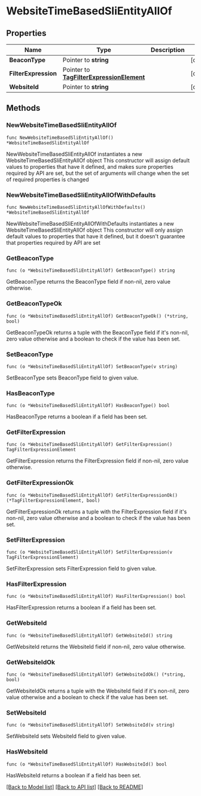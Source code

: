 # WebsiteTimeBasedSliEntityAllOf

## Properties

Name | Type | Description | Notes
------------ | ------------- | ------------- | -------------
**BeaconType** | Pointer to **string** |  | [optional] 
**FilterExpression** | Pointer to [**TagFilterExpressionElement**](TagFilterExpressionElement.md) |  | [optional] 
**WebsiteId** | Pointer to **string** |  | [optional] 

## Methods

### NewWebsiteTimeBasedSliEntityAllOf

`func NewWebsiteTimeBasedSliEntityAllOf() *WebsiteTimeBasedSliEntityAllOf`

NewWebsiteTimeBasedSliEntityAllOf instantiates a new WebsiteTimeBasedSliEntityAllOf object
This constructor will assign default values to properties that have it defined,
and makes sure properties required by API are set, but the set of arguments
will change when the set of required properties is changed

### NewWebsiteTimeBasedSliEntityAllOfWithDefaults

`func NewWebsiteTimeBasedSliEntityAllOfWithDefaults() *WebsiteTimeBasedSliEntityAllOf`

NewWebsiteTimeBasedSliEntityAllOfWithDefaults instantiates a new WebsiteTimeBasedSliEntityAllOf object
This constructor will only assign default values to properties that have it defined,
but it doesn't guarantee that properties required by API are set

### GetBeaconType

`func (o *WebsiteTimeBasedSliEntityAllOf) GetBeaconType() string`

GetBeaconType returns the BeaconType field if non-nil, zero value otherwise.

### GetBeaconTypeOk

`func (o *WebsiteTimeBasedSliEntityAllOf) GetBeaconTypeOk() (*string, bool)`

GetBeaconTypeOk returns a tuple with the BeaconType field if it's non-nil, zero value otherwise
and a boolean to check if the value has been set.

### SetBeaconType

`func (o *WebsiteTimeBasedSliEntityAllOf) SetBeaconType(v string)`

SetBeaconType sets BeaconType field to given value.

### HasBeaconType

`func (o *WebsiteTimeBasedSliEntityAllOf) HasBeaconType() bool`

HasBeaconType returns a boolean if a field has been set.

### GetFilterExpression

`func (o *WebsiteTimeBasedSliEntityAllOf) GetFilterExpression() TagFilterExpressionElement`

GetFilterExpression returns the FilterExpression field if non-nil, zero value otherwise.

### GetFilterExpressionOk

`func (o *WebsiteTimeBasedSliEntityAllOf) GetFilterExpressionOk() (*TagFilterExpressionElement, bool)`

GetFilterExpressionOk returns a tuple with the FilterExpression field if it's non-nil, zero value otherwise
and a boolean to check if the value has been set.

### SetFilterExpression

`func (o *WebsiteTimeBasedSliEntityAllOf) SetFilterExpression(v TagFilterExpressionElement)`

SetFilterExpression sets FilterExpression field to given value.

### HasFilterExpression

`func (o *WebsiteTimeBasedSliEntityAllOf) HasFilterExpression() bool`

HasFilterExpression returns a boolean if a field has been set.

### GetWebsiteId

`func (o *WebsiteTimeBasedSliEntityAllOf) GetWebsiteId() string`

GetWebsiteId returns the WebsiteId field if non-nil, zero value otherwise.

### GetWebsiteIdOk

`func (o *WebsiteTimeBasedSliEntityAllOf) GetWebsiteIdOk() (*string, bool)`

GetWebsiteIdOk returns a tuple with the WebsiteId field if it's non-nil, zero value otherwise
and a boolean to check if the value has been set.

### SetWebsiteId

`func (o *WebsiteTimeBasedSliEntityAllOf) SetWebsiteId(v string)`

SetWebsiteId sets WebsiteId field to given value.

### HasWebsiteId

`func (o *WebsiteTimeBasedSliEntityAllOf) HasWebsiteId() bool`

HasWebsiteId returns a boolean if a field has been set.


[[Back to Model list]](../README.md#documentation-for-models) [[Back to API list]](../README.md#documentation-for-api-endpoints) [[Back to README]](../README.md)


